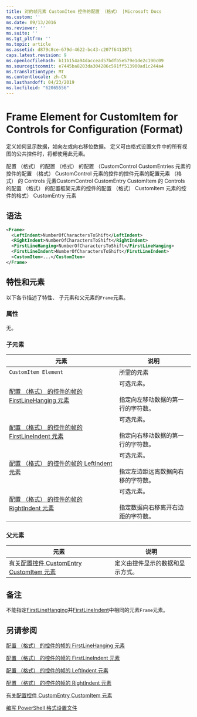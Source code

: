 ```yaml
---
title: 对的帧元素 CustomItem 控件的配置 （格式） |Microsoft Docs
ms.custom: ''
ms.date: 09/13/2016
ms.reviewer: ''
ms.suite: ''
ms.tgt_pltfrm: ''
ms.topic: article
ms.assetid: d879c8ce-679d-4622-bc43-c207f6413871
caps.latest.revision: 9
ms.openlocfilehash: b11b154a94daccead57bdfb5e579e1de2c190c09
ms.sourcegitcommit: e7445ba8203da304286c591ff513900ad1c244a4
ms.translationtype: MT
ms.contentlocale: zh-CN
ms.lasthandoff: 04/23/2019
ms.locfileid: "62065556"
---
```

# <a name="frame-element-for-customitem-for-controls-for-configuration-format"></a>Frame Element for CustomItem for Controls for Configuration (Format)

定义如何显示数据，如向左或向右移位数据。 定义可由格式设置文件中的所有视图的公共控件时，将都使用此元素。

配置 （格式） 的配置 （格式） 的配置 （CustomControl CustomEntries 元素的控件的配置 （格式） CustomControl 元素的控件的控件元素的配置元素 （格式） 的 Controls 元素CustomControl CustomEntry CustomItem 的 Controls 的配置 （格式） 的配置框架元素的控件的配置 （格式） CustomItem 元素的控件的格式） CustomEntry 元素

## <a name="syntax"></a>语法

```xml
<Frame>
  <LeftIndent>NumberOfCharactersToShift</LeftIndent>
  <RightIndent>NumberOfCharactersToShift</RightIndent>
  <FirstLineHanging>NumberOfCharactersToShift</FirstLineHanging>
  <FirstLineIndent>NumberOfCharactersToShift</FirstLineIndent>
  <CustomItem>...</CustomItem>
</Frame>
```

## <a name="attributes-and-elements"></a>特性和元素

以下各节描述了特性、 子元素和父元素的`Frame`元素。

### <a name="attributes"></a>属性

无。

### <a name="child-elements"></a>子元素

|元素|说明|
|-------------|-----------------|
|`CustomItem Element`|所需的元素|
|[配置 （格式） 的控件的帧的 FirstLineHanging 元素](./firstlinehanging-element-for-frame-for-controls-for-configuration-format.md)|可选元素。<br /><br /> 指定向左移动数据的第一行的字符数。|
|[配置 （格式） 的控件的帧的 FirstLineIndent 元素](./firstlineindent-element-for-frame-for-controls-for-configuration-format.md)|可选元素。<br /><br /> 指定向右移动数据的第一行的字符数。|
|[配置 （格式） 的控件的帧的 LeftIndent 元素](./leftindent-element-for-frame-for-controls-for-configuration-format.md)|可选元素。<br /><br /> 指定左边距远离数据向右移的字符数。|
|[配置 （格式） 的控件的帧的 RightIndent 元素](./rightindent-element-for-frame-for-controls-for-configuration-format.md)|可选元素。<br /><br /> 指定数据向右移离开右边距的字符数。|

### <a name="parent-elements"></a>父元素

|元素|说明|
|-------------|-----------------|
|[有关配置控件 CustomEntry CustomItem 元素](./customitem-element-for-customentry-for-controls-for-configuration-format.md)|定义由控件显示的数据和显示方式。|

## <a name="remarks"></a>备注

不能指定[FirstLineHanging](./firstlinehanging-element-for-frame-for-controls-for-configuration-format.md)并[FirstLineIndent](./firstlineindent-element-for-frame-for-controls-for-configuration-format.md)中相同的元素`Frame`元素。

## <a name="see-also"></a>另请参阅

[配置 （格式） 的控件的帧的 FirstLineHanging 元素](./firstlinehanging-element-for-frame-for-controls-for-configuration-format.md)

[配置 （格式） 的控件的帧的 FirstLineIndent 元素](./firstlineindent-element-for-frame-for-controls-for-configuration-format.md)

[配置 （格式） 的控件的帧的 LeftIndent 元素](./leftindent-element-for-frame-for-controls-for-configuration-format.md)

[配置 （格式） 的控件的帧的 RightIndent 元素](./rightindent-element-for-frame-for-controls-for-configuration-format.md)

[有关配置控件 CustomEntry CustomItem 元素](./customitem-element-for-customentry-for-controls-for-configuration-format.md)

[编写 PowerShell 格式设置文件](./writing-a-powershell-formatting-file.md)
